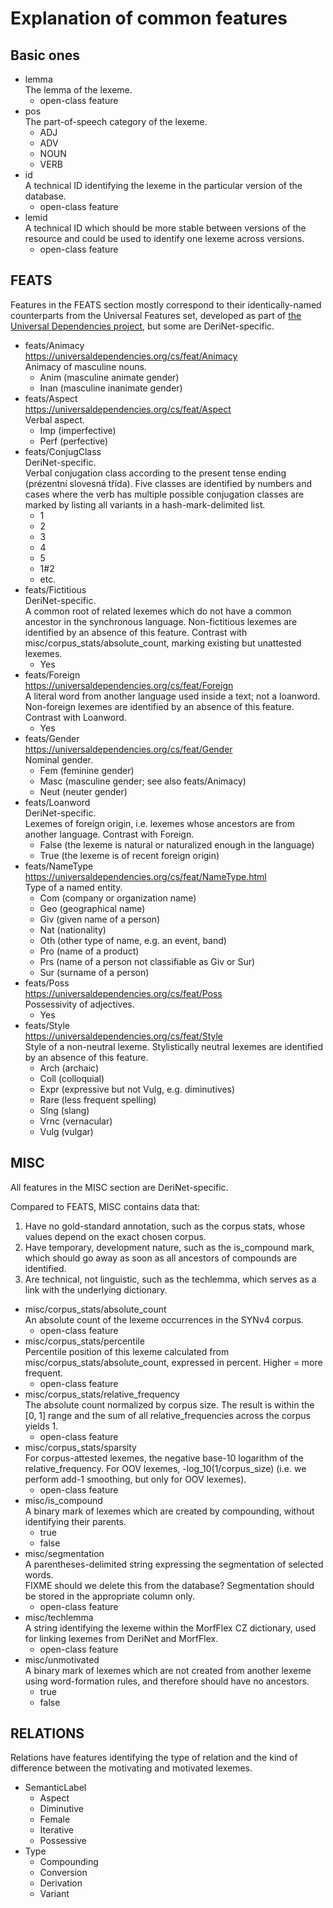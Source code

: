 # Explanation of common features

## Basic ones

- lemma  
    The lemma of the lexeme.
    - open-class feature
- pos  
    The part-of-speech category of the lexeme.
    - ADJ
    - ADV
    - NOUN
    - VERB
- id  
    A technical ID identifying the lexeme in the particular version of the database.
    - open-class feature
- lemid  
    A technical ID which should be more stable between versions of the resource and could be used to identify one lexeme across versions.
    - open-class feature


## FEATS

Features in the FEATS section mostly correspond to their identically-named counterparts from the Universal Features set, developed as part of [the Universal Dependencies project](https://universaldependencies.org/), but some are DeriNet-specific.

- feats/Animacy  
    <https://universaldependencies.org/cs/feat/Animacy>  
    Animacy of masculine nouns.
    - Anim (masculine animate gender)
    - Inan (masculine inanimate gender)
- feats/Aspect  
    <https://universaldependencies.org/cs/feat/Aspect>  
    Verbal aspect.
    - Imp (imperfective)
    - Perf (perfective)
- feats/ConjugClass  
    DeriNet-specific.  
    Verbal conjugation class according to the present tense ending (prézentní slovesná třída). Five classes are identified by numbers and cases where the verb has multiple possible conjugation classes are marked by listing all variants in a hash-mark-delimited list.
    - 1
    - 2
    - 3
    - 4
    - 5
    - 1#2
    - etc.
- feats/Fictitious  
    DeriNet-specific.  
    A common root of related lexemes which do not have a common ancestor in the synchronous language. Non-fictitious lexemes are identified by an absence of this feature. Contrast with misc/corpus_stats/absolute_count, marking existing but unattested lexemes.
    - Yes
- feats/Foreign  
    <https://universaldependencies.org/cs/feat/Foreign>  
    A literal word from another language used inside a text; not a loanword. Non-foreign lexemes are identified by an absence of this feature. Contrast with Loanword.
    - Yes
- feats/Gender  
    <https://universaldependencies.org/cs/feat/Gender>  
    Nominal gender.
    - Fem (feminine gender)
    - Masc (masculine gender; see also feats/Animacy)
    - Neut (neuter gender)
- feats/Loanword  
    DeriNet-specific.  
    Lexemes of foreign origin, i.e. lexemes whose ancestors are from another language. Contrast with Foreign.
    - False (the lexeme is natural or naturalized enough in the language)
    - True (the lexeme is of recent foreign origin)
- feats/NameType  
    <https://universaldependencies.org/cs/feat/NameType.html>  
    Type of a named entity.
    - Com (company or organization name)
    - Geo (geographical name)
    - Giv (given name of a person)
    - Nat (nationality)
    - Oth (other type of name, e.g. an event, band)
    - Pro (name of a product)
    - Prs (name of a person not classifiable as Giv or Sur)
    - Sur (surname of a person)
- feats/Poss  
    <https://universaldependencies.org/cs/feat/Poss>  
    Possessivity of adjectives.
    - Yes
- feats/Style  
    <https://universaldependencies.org/cs/feat/Style>  
    Style of a non-neutral lexeme. Stylistically neutral lexemes are identified by an absence of this feature.
    - Arch (archaic)
    - Coll (colloquial)
    - Expr (expressive but not Vulg, e.g. diminutives)
    - Rare (less frequent spelling)
    - Slng (slang)
    - Vrnc (vernacular)
    - Vulg (vulgar)


## MISC

All features in the MISC section are DeriNet-specific.

Compared to FEATS, MISC contains data that:
1. Have no gold-standard annotation, such as the corpus stats, whose values depend on the exact chosen corpus.
2. Have temporary, development nature, such as the is_compound mark, which should go away as soon as all ancestors of compounds are identified.
3. Are technical, not linguistic, such as the techlemma, which serves as a link with the underlying dictionary.

- misc/corpus_stats/absolute_count  
    An absolute count of the lexeme occurrences in the SYNv4 corpus.
    - open-class feature
- misc/corpus_stats/percentile  
    Percentile position of this lexeme calculated from misc/corpus_stats/absolute_count, expressed in percent. Higher = more frequent.
    - open-class feature
- misc/corpus_stats/relative_frequency  
    The absolute count normalized by corpus size. The result is within the \[0, 1\] range and the sum of all relative_frequencies across the corpus yields 1.
    - open-class feature
- misc/corpus_stats/sparsity  
    For corpus-attested lexemes, the negative base-10 logarithm of the relative_frequency. For OOV lexemes, -log_10(1/corpus_size) (i.e. we perform add-1 smoothing, but only for OOV lexemes).
    - open-class feature
- misc/is_compound  
    A binary mark of lexemes which are created by compounding, without identifying their parents.
    - true
    - false
- misc/segmentation  
    A parentheses-delimited string expressing the segmentation of selected words.  
    FIXME should we delete this from the database? Segmentation should be stored in the appropriate column only.
    - open-class feature
- misc/techlemma  
    A string identifying the lexeme within the MorfFlex CZ dictionary, used for linking lexemes from DeriNet and MorfFlex.
    - open-class feature
- misc/unmotivated  
    A binary mark of lexemes which are not created from another lexeme using word-formation rules, and therefore should have no ancestors.
    - true
    - false


## RELATIONS

Relations have features identifying the type of relation and the kind of difference between the motivating and motivated lexemes.

- SemanticLabel
    - Aspect
    - Diminutive
    - Female
    - Iterative
    - Possessive
- Type
    - Compounding
    - Conversion
    - Derivation
    - Variant

